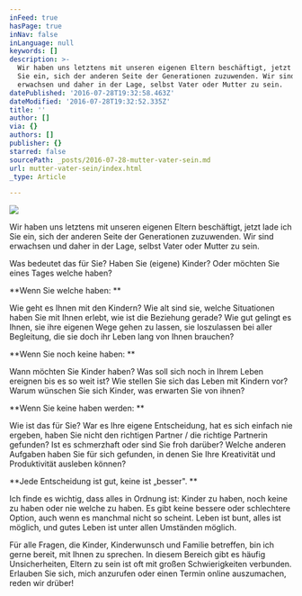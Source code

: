 ```yaml
---
inFeed: true
hasPage: true
inNav: false
inLanguage: null
keywords: []
description: >-
  Wir haben uns letztens mit unseren eigenen Eltern beschäftigt, jetzt lade ich
  Sie ein, sich der anderen Seite der Generationen zuzuwenden. Wir sind
  erwachsen und daher in der Lage, selbst Vater oder Mutter zu sein. 
datePublished: '2016-07-28T19:32:58.463Z'
dateModified: '2016-07-28T19:32:52.335Z'
title: ''
author: []
via: {}
authors: []
publisher: {}
starred: false
sourcePath: _posts/2016-07-28-mutter-vater-sein.md
url: mutter-vater-sein/index.html
_type: Article

---
```

![](https://the-grid-user-content.s3-us-west-2.amazonaws.com/50624fe9-2379-4ca6-a1bb-bcec843892f1.jpg)

Wir haben uns letztens mit unseren eigenen Eltern beschäftigt, jetzt lade ich Sie ein, sich der anderen Seite der Generationen zuzuwenden. Wir sind erwachsen und daher in der Lage, selbst Vater oder Mutter zu sein. 

Was bedeutet das für Sie? Haben Sie (eigene) Kinder? Oder möchten Sie eines Tages welche haben? 

**Wenn Sie welche haben: **

Wie geht es Ihnen mit den Kindern? Wie alt sind sie, welche Situationen haben Sie mit Ihnen erlebt, wie ist die Beziehung gerade? Wie gut gelingt es Ihnen, sie ihre eigenen Wege gehen zu lassen, sie loszulassen bei aller Begleitung, die sie doch ihr Leben lang von Ihnen brauchen? 

**Wenn Sie noch keine haben: **

Wann möchten Sie Kinder haben? Was soll sich noch in Ihrem Leben ereignen bis es so weit ist? Wie stellen Sie sich das Leben mit Kindern vor? Warum wünschen Sie sich Kinder, was erwarten Sie von ihnen? 

**Wenn Sie keine haben werden: **

Wie ist das für Sie? War es Ihre eigene Entscheidung, hat es sich einfach nie ergeben, haben Sie nicht den richtigen Partner / die richtige Partnerin gefunden? Ist es schmerzhaft oder sind Sie froh darüber? Welche anderen Aufgaben haben Sie für sich gefunden, in denen Sie Ihre Kreativität und Produktivität ausleben können?

**Jede Entscheidung ist gut, keine ist „besser". **

Ich finde es wichtig, dass alles in Ordnung ist: Kinder zu haben, noch keine zu haben oder nie welche zu haben. Es gibt keine bessere oder schlechtere Option, auch wenn es manchmal nicht so scheint. Leben ist bunt, alles ist möglich, und gutes Leben ist unter allen Umständen möglich. 

Für alle Fragen, die Kinder, Kinderwunsch und Familie betreffen, bin ich gerne bereit, mit Ihnen zu sprechen. In diesem Bereich gibt es häufig Unsicherheiten, Eltern zu sein ist oft mit großen Schwierigkeiten verbunden. Erlauben Sie sich, mich anzurufen oder einen Termin online auszumachen, reden wir drüber!
